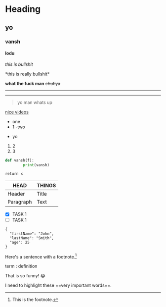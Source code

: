 # Heading
## yo
### vansh
#### lodu
<!-- italics -->
_this is bullshit_

\*this is really bullshit\*

**what the fuck man**
~~chutiya~~

<!-- HORIZONTAL VIEW  -->
---
___
> yo man whats up

[nice videos](www.google.com "bey laude")

- one
 - 1
-two

* yo
1. 2
1. 3

```python
def vansh(f):
        print(vansh)
```
`return x`

<!-- Tables -->
| HEAD | THINGS |
| ----------- | ----------- |
| Header | Title |
| Paragraph | Text |

* [x] TASK 1
* [ ] TASK 1

```
{
  "firstName": "John",
  "lastName": "Smith",
  "age": 25
}
```

Here's a sentence with a footnote.[^1]

[^1]:This is the footnote.

term
: definition

That is so funny! :joy:

I need to highlight these ==very important words==.
